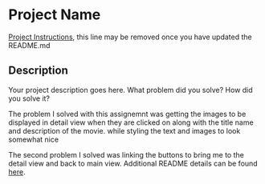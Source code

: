 # Project Name

[Project Instructions](./INSTRUCTIONS.md), this line may be removed once you have updated the README.md

## Description

Your project description goes here. What problem did you solve? How did you solve it?

The problem I solved with this assignemnt was getting the images to be displayed in detail view when they are clicked on along with the title name and description of the movie. while styling the text and images to look somewhat nice

The second problem I solved was linking the buttons to bring me to the detail view and back to main view. 
Additional README details can be found [here](https://github.com/PrimeAcademy/readme-template/blob/master/README.md).
